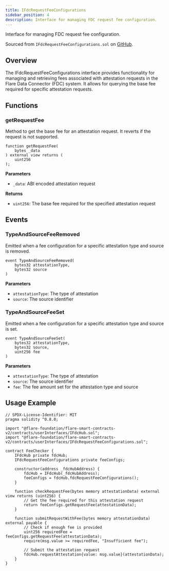 ```yaml
---
title: IFdcRequestFeeConfigurations
sidebar_position: 4
description: Interface for managing FDC request fee configuration.
---
```


Interface for managing FDC request fee configuration.

Sourced from `IFdcRequestFeeConfigurations.sol` on [GitHub](https://github.com/flare-foundation/flare-smart-contracts-v2/blob/main/contracts/userInterfaces/IFdcRequestFeeConfigurations.sol).

## Overview

The IFdcRequestFeeConfigurations interface provides functionality for managing and retrieving fees associated with attestation requests in the Flare Data Connector (FDC) system. It allows for querying the base fee required for specific attestation requests.

## Functions

### getRequestFee

Method to get the base fee for an attestation request. It reverts if the request is not supported.

```solidity
function getRequestFee(
    bytes _data
) external view returns (
    uint256
);
```

**Parameters**

- `_data`: ABI encoded attestation request

**Returns**

- `uint256`: The base fee required for the specified attestation request

## Events

### TypeAndSourceFeeRemoved

Emitted when a fee configuration for a specific attestation type and source is removed.

```solidity
event TypeAndSourceFeeRemoved(
    bytes32 attestationType,
    bytes32 source
)
```

**Parameters**

- `attestationType`: The type of attestation
- `source`: The source identifier

### TypeAndSourceFeeSet

Emitted when a fee configuration for a specific attestation type and source is set.

```solidity
event TypeAndSourceFeeSet(
    bytes32 attestationType,
    bytes32 source,
    uint256 fee
)
```

**Parameters**

- `attestationType`: The type of attestation
- `source`: The source identifier
- `fee`: The fee amount set for the attestation type and source

## Usage Example

```solidity
// SPDX-License-Identifier: MIT
pragma solidity ^0.8.0;

import "@flare-foundation/flare-smart-contracts-v2/contracts/userInterfaces/IFdcHub.sol";
import "@flare-foundation/flare-smart-contracts-v2/contracts/userInterfaces/IFdcRequestFeeConfigurations.sol";

contract FeeChecker {
    IFdcHub private fdcHub;
    IFdcRequestFeeConfigurations private feeConfigs;

    constructor(address _fdcHubAddress) {
        fdcHub = IFdcHub(_fdcHubAddress);
        feeConfigs = fdcHub.fdcRequestFeeConfigurations();
    }

    function checkRequestFee(bytes memory attestationData) external view returns (uint256) {
        // Get the fee required for this attestation request
        return feeConfigs.getRequestFee(attestationData);
    }

    function submitRequestWithFee(bytes memory attestationData) external payable {
        // Check if enough fee is provided
        uint256 requiredFee = feeConfigs.getRequestFee(attestationData);
        require(msg.value >= requiredFee, "Insufficient fee");

        // Submit the attestation request
        fdcHub.requestAttestation{value: msg.value}(attestationData);
    }
}
```
